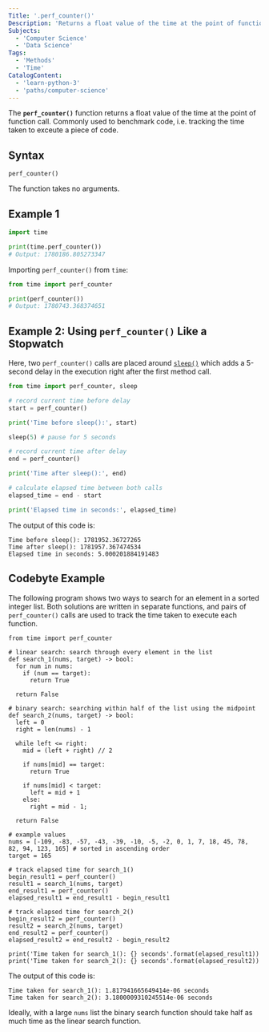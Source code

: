 ```yaml
---
Title: '.perf_counter()'
Description: 'Returns a float value of the time at the point of function call. Commonly used to benchmark code, i.e. tracking the time taken to exceute a piece of code.'
Subjects:
  - 'Computer Science'
  - 'Data Science'
Tags:
  - 'Methods'
  - 'Time'
CatalogContent:
  - 'learn-python-3'
  - 'paths/computer-science'
---
```


The **`perf_counter()`** function returns a float value of the time at the point of function call. Commonly used to benchmark code, i.e. tracking the time taken to exceute a piece of code.

## Syntax

```pseudo
perf_counter()
```

The function takes no arguments.

## Example 1

```py
import time

print(time.perf_counter())
# Output: 1780186.805273347
```

Importing `perf_counter()` from `time`:

```py
from time import perf_counter

print(perf_counter())
# Output: 1780743.368374651
```

## Example 2: Using `perf_counter()` Like a Stopwatch

Here, two `perf_counter()` calls are placed around [`sleep()`](https://www.codecademy.com/resources/docs/python/time-module/sleep) which adds a 5-second delay in the execution right after the first method call.

```py
from time import perf_counter, sleep

# record current time before delay
start = perf_counter()

print('Time before sleep():', start)

sleep(5) # pause for 5 seconds

# record current time after delay
end = perf_counter()

print('Time after sleep():', end)

# calculate elapsed time between both calls
elapsed_time = end - start

print('Elapsed time in seconds:', elapsed_time)
```

The output of this code is:

```shell
Time before sleep(): 1781952.36727265
Time after sleep(): 1781957.367474534
Elapsed time in seconds: 5.000201884191483
```

## Codebyte Example

The following program shows two ways to search for an element in a sorted integer list. Both solutions are written in separate functions, and pairs of `perf_counter()` calls are used to track the time taken to execute each function.

```codebyte/python
from time import perf_counter

# linear search: search through every element in the list
def search_1(nums, target) -> bool:
  for num in nums:
    if (num == target):
      return True

  return False

# binary search: searching within half of the list using the midpoint
def search_2(nums, target) -> bool:
  left = 0
  right = len(nums) - 1

  while left <= right:
    mid = (left + right) // 2

    if nums[mid] == target:
      return True

    if nums[mid] < target:
      left = mid + 1
    else:
      right = mid - 1;

  return False

# example values
nums = [-109, -83, -57, -43, -39, -10, -5, -2, 0, 1, 7, 18, 45, 78, 82, 94, 123, 165] # sorted in ascending order
target = 165

# track elapsed time for search_1()
begin_result1 = perf_counter()
result1 = search_1(nums, target)
end_result1 = perf_counter()
elapsed_result1 = end_result1 - begin_result1

# track elapsed time for search_2()
begin_result2 = perf_counter()
result2 = search_2(nums, target)
end_result2 = perf_counter()
elapsed_result2 = end_result2 - begin_result2

print('Time taken for search_1(): {} seconds'.format(elapsed_result1))
print('Time taken for search_2(): {} seconds'.format(elapsed_result2))
```

The output of this code is:

```shell
Time taken for search_1(): 1.817941665649414e-06 seconds
Time taken for search_2(): 3.1800009310245514e-06 seconds
```

Ideally, with a large `nums` list the binary search function should take half as much time as the linear search function.
